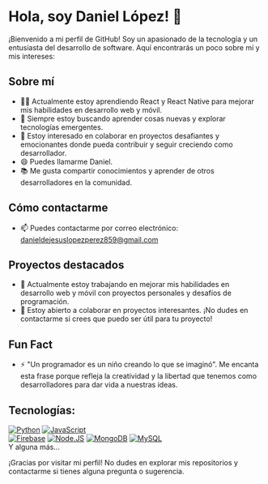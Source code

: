 # Hola, soy Daniel López! 👋

¡Bienvenido a mi perfil de GitHub! Soy un apasionado de la tecnología y un entusiasta del desarrollo de software. Aquí encontrarás un poco sobre mí y mis intereses:

## Sobre mí
- 👨‍💻 Actualmente estoy aprendiendo React y React Native para mejorar mis habilidades en desarrollo web y móvil.
- 🌱 Siempre estoy buscando aprender cosas nuevas y explorar tecnologías emergentes.
- 💼 Estoy interesado en colaborar en proyectos desafiantes y emocionantes donde pueda contribuir y seguir creciendo como desarrollador.
- 😄 Puedes llamarme Daniel.
- 📚 Me gusta compartir conocimientos y aprender de otros desarrolladores en la comunidad.

## Cómo contactarme
- 📫 Puedes contactarme por correo electrónico: danieldejesuslopezperez859@gmail.com

## Proyectos destacados
- 🔭 Actualmente estoy trabajando en mejorar mis habilidades en desarrollo web y móvil con proyectos personales y desafíos de programación.
- 🚀 Estoy abierto a colaborar en proyectos interesantes. ¡No dudes en contactarme si crees que puedo ser útil para tu proyecto!

## Fun Fact
- ⚡ "Un programador es un niño creando lo que se imaginó". Me encanta esta frase porque refleja la creatividad y la libertad que tenemos como desarrolladores para dar vida a nuestras ideas.

## Tecnologías:
[![Python](https://img.shields.io/badge/Python-yellow?style=for-the-badge&logo=python&logoColor=white&labelColor=101010)]()
[![JavaScript](https://img.shields.io/badge/JavaScript-F7DF1E?style=for-the-badge&logo=javascript&logoColor=white&labelColor=101010)]()
</br>
[![Firebase](https://img.shields.io/badge/Firebase-FFCA28?style=for-the-badge&logo=firebase&logoColor=white&labelColor=101010)]()
[![Node.JS](https://img.shields.io/badge/Node.JS-339933?style=for-the-badge&logo=node.js&logoColor=white&labelColor=101010)]()
[![MongoDB](https://img.shields.io/badge/MongoDB-47A248?style=for-the-badge&logo=mongodb&logoColor=white&labelColor=101010)]()
[![MySQL](https://img.shields.io/badge/MySQL-4479A1?style=for-the-badge&logo=mysql&logoColor=white&labelColor=101010)]()
</br>
Y alguna más...

¡Gracias por visitar mi perfil! No dudes en explorar mis repositorios y contactarme si tienes alguna pregunta o sugerencia.

